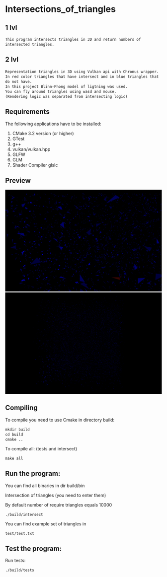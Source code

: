 # Intersections_of_triangles

## 1 lvl
    This program intersects triangles in 3D and return numbers of intersected triangles.

## 2 lvl
    Representation triangles in 3D using Vulkan api with Chronus wrapper.
    In red color triangles that have intersect and in blue triangles that do not have.
    In this project Blinn-Phong model of ligtning was used.
    You can fly around triangles using wasd and mouse.
    (Rendering logic was separated from intersecting logic)





## Requirements 

The following applications have to be installed:

1. CMake 3.2 version (or higher)
2. GTest
3. g++
4. vulkan/vulkan.hpp
5. GLFW
6. GLM
7. Shader Compiler glslc

## Preview

![](pictures/1.jpg)
![](pictures/2.jpg)

## Compiling 

To compile you need to use Cmake in directory build:

``` 
mkdir build
cd build
сmake ..
```

To compile all: (tests and intersect)
```
make all
```


## Run the program:

You can find all binaries in dir build/bin

Intersection of triangles (you need to enter them)

By default number of require triangles equals 10000

```
./build/intersect
```


You can find example set of triangles in 

```
test/test.txt
```

## Test the program: 


Run tests:

```
./build/tests
```

